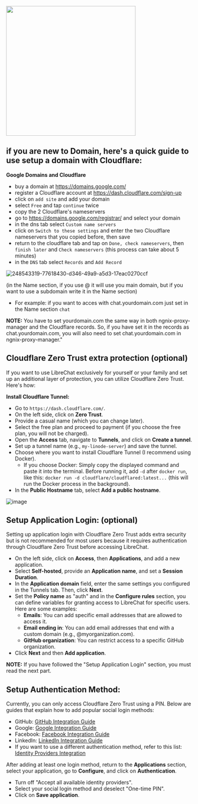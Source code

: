 
[<img src="https://github.com/Berry-13/LibreChat/blob/main/docs/assets/Cloudflare-logo.jpg" width="350">](https://www.cloudflare.com/)

## if you are new to Domain, here's a quick guide to use setup a domain with Cloudflare:

**Google Domains and Cloudflare**

- buy a domain at https://domains.google.com/
- register a Cloudflare account at https://dash.cloudflare.com/sign-up
- click on `add site` and add your domain
- select `Free` and tap `continue` twice
- copy the 2 Cloudflare's nameservers
- go to https://domains.google.com/registrar/ and select your domain
- in the dns tab select `Custom name servers`
- click on `Switch to these settings` and enter the two Cloudflare nameservers that you copied before, then save
- return to the cloudflare tab and tap on `Done, check nameservers`, then `finish later` and `Check nameservers` (this process can take about 5 minutes)
- in the `DNS` tab select `Records` and `Add Record`

![248543319-77618430-d346-49a9-a5d3-17eac0270ccf](https://github.com/Berry-13/LibreChat/blob/main/docs/assets/1-cloudflare.png)

  (in the Name section, if you use @ it will use you main domain, but if you want to use a subdomain write it in the Name section)
   - For example: if you want to acces with chat.yourdomain.com just set in the Name section `chat`

**NOTE:** You have to set yourdomain.com the same way in both ngnix-proxy-manager and the Cloudflare records. So, if you have set it in the records as chat.yourdomain.com, you will also need to set chat.yourdomain.com in ngnix-proxy-manager."

## Cloudflare Zero Trust extra protection (optional)

If you want to use LibreChat exclusively for yourself or your family and set up an additional layer of protection, you can utilize Cloudflare Zero Trust. Here's how:

**Install Cloudflare Tunnel:**

- Go to `https://dash.cloudflare.com/`.
- On the left side, click on **Zero Trust**.
- Provide a casual name (which you can change later).
- Select the free plan and proceed to payment (if you choose the free plan, you will not be charged).
- Open the **Access** tab, navigate to **Tunnels**, and click on **Create a tunnel**.
- Set up a tunnel name (e.g., `my-linode-server`) and save the tunnel.
- Choose where you want to install Cloudflare Tunnel (I recommend using Docker).
  - If you choose Docker: Simply copy the displayed command and paste it into the terminal. Before running it, add `-d` after `docker run`, like this: `docker run -d cloudflare/cloudflared:latest...` (this will run the Docker process in the background).
- In the **Public Hostname** tab, select **Add a public hostname**.

![image](https://github.com/Berry-13/LibreChat/blob/main/docs/assets/2-cloudflare.png)



## Setup Application Login: (optional)

Setting up application login with Cloudflare Zero Trust adds extra security but is not recommended for most users because it requires authentication through Cloudflare Zero Trust before accessing LibreChat.

- On the left side, click on **Access**, then **Applications**, and add a new application.
- Select **Self-hosted**, provide an **Application name**, and set a **Session Duration**.
- In the **Application domain** field, enter the same settings you configured in the Tunnels tab. Then, click **Next**.
- Set the **Policy name** as "auth" and in the **Configure rules** section, you can define variables for granting access to LibreChat for specific users. Here are some examples:
   - **Emails**: You can add specific email addresses that are allowed to access it.
   - **Email ending in**: You can add email addresses that end with a custom domain (e.g., @myorganization.com).
   - **GitHub organization**: You can restrict access to a specific GitHub organization.
- Click **Next** and then **Add application**.

**NOTE:** If you have followed the "Setup Application Login" section, you must read the next part.

## Setup Authentication Method:

Currently, you can only access Cloudflare Zero Trust using a PIN. Below are guides that explain how to add popular social login methods:

- GitHub: [GitHub Integration Guide](https://developers.cloudflare.com/cloudflare-one/identity/idp-integration/github)
- Google: [Google Integration Guide](https://developers.cloudflare.com/cloudflare-one/identity/idp-integration/google/)
- Facebook: [Facebook Integration Guide](https://developers.cloudflare.com/cloudflare-one/identity/idp-integration/facebook-login/)
- LinkedIn: [LinkedIn Integration Guide](https://developers.cloudflare.com/cloudflare-one/identity/idp-integration/linkedin/)
- If you want to use a different authentication method, refer to this list: [Identity Providers Integration](https://developers.cloudflare.com/cloudflare-one/identity/idp-integration/)

After adding at least one login method, return to the **Applications** section, select your application, go to **Configure**, and click on **Authentication**.
- Turn off "Accept all available identity providers".
- Select your social login method and deselect "One-time PIN".
- Click on **Save application**.
